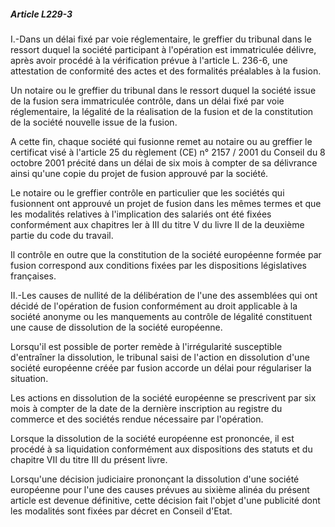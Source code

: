 ##### Article L229-3

I.-Dans un délai fixé par voie réglementaire, le greffier du tribunal dans le ressort duquel la société participant à l'opération est immatriculée délivre, après avoir procédé à la vérification prévue à l'article L. 236-6, une attestation de conformité des actes et des formalités préalables à la fusion.

Un notaire ou le greffier du tribunal dans le ressort duquel la société issue de la fusion sera immatriculée contrôle, dans un délai fixé par voie réglementaire, la légalité de la réalisation de la fusion et de la constitution de la société nouvelle issue de la fusion.

A cette fin, chaque société qui fusionne remet au notaire ou au greffier le certificat visé à l'article 25 du règlement (CE) n° 2157 / 2001 du Conseil du 8 octobre 2001 précité dans un délai de six mois à compter de sa délivrance ainsi qu'une copie du projet de fusion approuvé par la société.

Le notaire ou le greffier contrôle en particulier que les sociétés qui fusionnent ont approuvé un projet de fusion dans les mêmes termes et que les modalités relatives à l'implication des salariés ont été fixées conformément aux chapitres Ier à III du titre V du livre II de la deuxième partie du code du travail.

Il contrôle en outre que la constitution de la société européenne formée par fusion correspond aux conditions fixées par les dispositions législatives françaises.

II.-Les causes de nullité de la délibération de l'une des assemblées qui ont décidé de l'opération de fusion conformément au droit applicable à la société anonyme ou les manquements au contrôle de légalité constituent une cause de dissolution de la société européenne.

Lorsqu'il est possible de porter remède à l'irrégularité susceptible d'entraîner la dissolution, le tribunal saisi de l'action en dissolution d'une société européenne créée par fusion accorde un délai pour régulariser la situation.

Les actions en dissolution de la société européenne se prescrivent par six mois à compter de la date de la dernière inscription au registre du commerce et des sociétés rendue nécessaire par l'opération.

Lorsque la dissolution de la société européenne est prononcée, il est procédé à sa liquidation conformément aux dispositions des statuts et du chapitre VII du titre III du présent livre.

Lorsqu'une décision judiciaire prononçant la dissolution d'une société européenne pour l'une des causes prévues au sixième alinéa du présent article est devenue définitive, cette décision fait l'objet d'une publicité dont les modalités sont fixées par décret en Conseil d'Etat.

